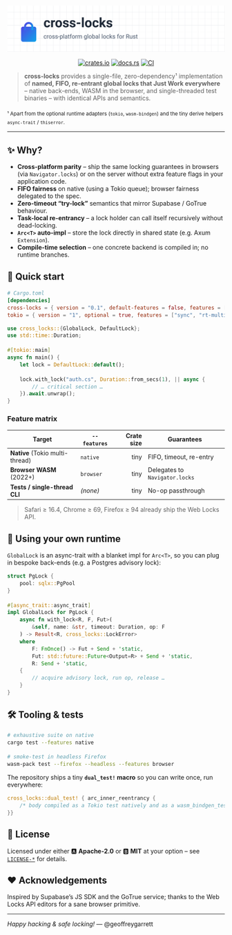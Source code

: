 <!-- README.md – cross-locks -->
<p align="center">
  <picture>
    <source media="(prefers-color-scheme: dark)" srcset="https://raw.githubusercontent.com/geoffreygarrett/cross-locks/main/.github/banner-dark.svg">
    <img alt="cross-locks" src="https://raw.githubusercontent.com/geoffreygarrett/cross-locks/main/.github/banner-light.svg" width="660">
  </picture>
</p>

<p align="center">
  <a href="https://crates.io/crates/cross-locks"><img alt="crates.io" src="https://img.shields.io/crates/v/cross-locks.svg"></a>
  <a href="https://docs.rs/cross-locks"><img alt="docs.rs" src="https://docs.rs/cross-locks/badge.svg"></a>
  <a href="https://github.com/geoffreygarrett/cross-locks/actions?query=workflow%3Aci"><img alt="CI" src="https://github.com/geoffreygarrett/cross-locks/workflows/ci/badge.svg"></a>
</p>

> **cross-locks** provides a single-file, zero-dependency¹ implementation of **named, FIFO, re-entrant global locks that
Just Work everywhere** – native back-ends, WASM in the browser, and single-threaded test binaries – with identical APIs
> and semantics.

<sub>¹ Apart from the optional runtime adapters (`tokio`, `wasm-bindgen`) and the tiny derive helpers `async-trait` /
`thiserror`.</sub>

---

## ✨ Why?

* **Cross-platform parity** – ship the same locking guarantees in browsers (via `Navigator.locks`) or on the server
  without extra feature flags in your application code.
* **FIFO fairness** on native (using a Tokio queue); browser fairness delegated to the spec.
* **Zero-timeout “try-lock”** semantics that mirror Supabase / GoTrue behaviour.
* **Task-local re-entrancy** – a lock holder can call itself recursively without dead-locking.
* **`Arc<T>` auto-impl** – store the lock directly in shared state (e.g. Axum `Extension`).
* **Compile-time selection** – one concrete backend is compiled in; no runtime branches.

## 🚀 Quick start

```toml
# Cargo.toml
[dependencies]
cross-locks = { version = "0.1", default-features = false, features = ["native"] } # or "browser"
tokio = { version = "1", optional = true, features = ["sync", "rt-multi-thread"] }
````

```rust
use cross_locks::{GlobalLock, DefaultLock};
use std::time::Duration;

#[tokio::main]
async fn main() {
    let lock = DefaultLock::default();

    lock.with_lock("auth.cs", Duration::from_secs(1), || async {
        // … critical section …
    }).await.unwrap();
}
```

### Feature matrix

| Target                          | `--features` | Crate size | Guarantees                     |
|---------------------------------|--------------|-----------:|--------------------------------|
| **Native** (Tokio multi-thread) | `native`     |       tiny | FIFO, timeout, re-entry        |
| **Browser WASM** (2022+)        | `browser`    |       tiny | Delegates to `Navigator.locks` |
| **Tests / single-thread CLI**   | *(none)*     |       tiny | No-op passthrough              |

> Safari ≥ 16.4, Chrome ≥ 69, Firefox ≥ 94 already ship the Web Locks API.

## 🧩 Using your own runtime

`GlobalLock` is an async-trait with a blanket impl for `Arc<T>`, so you can plug in bespoke back-ends (e.g. a Postgres
advisory lock):

```rust
struct PgLock {
    pool: sqlx::PgPool
}

#[async_trait::async_trait]
impl GlobalLock for PgLock {
    async fn with_lock<R, F, Fut>(
        &self, name: &str, timeout: Duration, op: F
    ) -> Result<R, cross_locks::LockError>
    where
        F: FnOnce() -> Fut + Send + 'static,
        Fut: std::future::Future<Output=R> + Send + 'static,
        R: Send + 'static,
    {
        // acquire advisory lock, run op, release …
    }
}
```

## 🛠️ Tooling & tests

```bash
# exhaustive suite on native
cargo test --features native

# smoke-test in headless Firefox
wasm-pack test --firefox --headless --features browser
```

The repository ships a tiny **`dual_test!` macro** so you can write once, run everywhere:

```rust
cross_locks::dual_test! { arc_inner_reentrancy {
    /* body compiled as a Tokio test natively and as a wasm_bindgen_test in browsers */
}}
```

## 📜 License

Licensed under either 🅰 **Apache-2.0** or 🅱 **MIT** at your option – see [`LICENSE-*`](./LICENSE-Apache) for details.

## ❤️ Acknowledgements

Inspired by Supabase’s JS SDK and the GoTrue service; thanks to the Web Locks API editors for a sane browser primitive.

---

*Happy hacking & safe locking!*  — @geoffreygarrett
